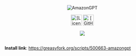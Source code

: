 <div align="center">
<picture>
    <source type="image/png" media="(prefers-color-scheme: dark)" srcset="https://amazongpt.kudoai.com/assets/images/logos/amazongpt/white-teal/logo1018x148.png">
    <img alt="AmazonGPT" src="https://amazongpt.kudoai.com/assets/images/logos/amazongpt/black-gold/logo1018x148.png">
</picture>

<a href="https://github.com/KudoAI/amazongpt/tree/main/LICENSE.md"><img height=35 alt="[License: MIT]" src="https://img.shields.io/badge/License-MIT-orange.svg?logo=internetarchive&logoColor=white&labelColor=464646&style=for-the-badge"></a>
<a href="https://github.com/KudoAI/amazongpt/commits"><img height=35 alt="[GitHub commits]" src="https://img.shields.io/github/commit-activity/m/KudoAI/googlegpt?label=Commits&logo=github&logoColor=white&labelColor=464646&color=7bb7fc&style=for-the-badge"></a>

<img src="https://amazongpt.kudoai.com/assets/images/screenshots/desktop/mice-md-reply-darkmode.png">
</div>

<br>

**Install link**: https://greasyfork.org/scripts/500663-amazongpt
